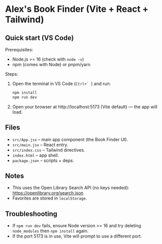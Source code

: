 # Alex's Book Finder (Vite + React + Tailwind)

## Quick start (VS Code)

Prerequisites:
- Node.js >= 16 (check with `node -v`)
- npm (comes with Node) or pnpm/yarn

Steps:
1. Open the terminal in VS Code (``Ctrl+` ``) and run:
   ```bash
   npm install
   npm run dev
   ```
2. Open your browser at http://localhost:5173 (Vite default) — the app will load.

## Files
- `src/App.jsx` – main app component (the Book Finder UI).
- `src/main.jsx` – React entry.
- `src/index.css` – Tailwind directives.
- `index.html` – app shell.
- `package.json` – scripts + deps.

## Notes
- This uses the Open Library Search API (no keys needed): https://openlibrary.org/search.json
- Favorites are stored in `localStorage`.

## Troubleshooting
- If `npm run dev` fails, ensure Node version >= 16 and try deleting `node_modules` then `npm install` again.
- If the port 5173 is in use, Vite will prompt to use a different port.
